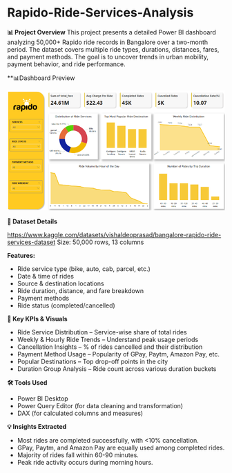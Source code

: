 # Rapido-Ride-Services-Analysis


**📊 Project Overview**
This project presents a detailed Power BI dashboard analyzing 50,000+ Rapido ride records in Bangalore over a two-month period. The dataset covers multiple ride types, durations, distances, fares, and payment methods. The goal is to uncover trends in urban mobility, payment behavior, and ride performance.

**📊Dashboard Preview

![Dashboard Preview](Rapido-dashboard-preview.png)

**🧾 Dataset Details**

https://www.kaggle.com/datasets/vishaldeoprasad/bangalore-rapido-ride-services-dataset
Size: 50,000 rows, 13 columns

**Features:**

- Ride service type (bike, auto, cab, parcel, etc.)
- Date & time of rides
- Source & destination locations
- Ride duration, distance, and fare breakdown
- Payment methods
- Ride status (completed/cancelled)

**📌 Key KPIs & Visuals**

- Ride Service Distribution – Service-wise share of total rides
- Weekly & Hourly Ride Trends – Understand peak usage periods
- Cancellation Insights – % of rides cancelled and their distribution
- Payment Method Usage – Popularity of GPay, Paytm, Amazon Pay, etc.
- Popular Destinations – Top drop-off points in the city
- Duration Group Analysis – Ride count across various duration buckets

**🛠 Tools Used**

- Power BI Desktop
- Power Query Editor (for data cleaning and transformation)
- DAX (for calculated columns and measures)

**💡 Insights Extracted**

- Most rides are completed successfully, with <10% cancellation.
- GPay, Paytm, and Amazon Pay are equally used among completed rides.
- Majority of rides fall within 60-90 minutes.
- Peak ride activity occurs during morning hours.
